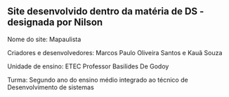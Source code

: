 <h2>Site desenvolvido dentro da matéria de DS - designada por Nilson</h2>

Nome do site: Mapaulista

Criadores e desenvolvedores: Marcos Paulo Oliveira Santos e Kauã Souza

Unidade de ensino: ETEC Professor Basilides De Godoy

Turma: Segundo ano do ensino médio integrado ao técnico de Desenvolvimento de sistemas

